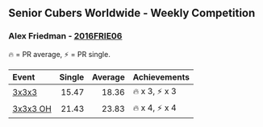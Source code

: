 ## Senior Cubers Worldwide - Weekly Competition
### Alex Friedman - [2016FRIE06](https://www.worldcubeassociation.org/persons/2016FRIE06)

🔥 = PR average, ⚡ = PR single.

| Event | Single | Average | Achievements|
| :-- | --: | --: | :-- |
| [3x3x3](alex_friedman/333.md) | 15.47 | 18.36 | <span style="white-space: nowrap">🔥 x 3</span>, <span style="white-space: nowrap">⚡ x 3</span> |
| [3x3x3 OH](alex_friedman/333oh.md) | 21.43 | 23.83 | <span style="white-space: nowrap">🔥 x 4</span>, <span style="white-space: nowrap">⚡ x 4</span> |

<!-- Global site tag (gtag.js) - Google Analytics -->
<script async src="https://www.googletagmanager.com/gtag/js?id=UA-86348435-3"></script>
<script>window.dataLayer = window.dataLayer || []; function gtag() {dataLayer.push(arguments);} gtag('js', new Date()); gtag('config', 'UA-86348435-3');</script>
